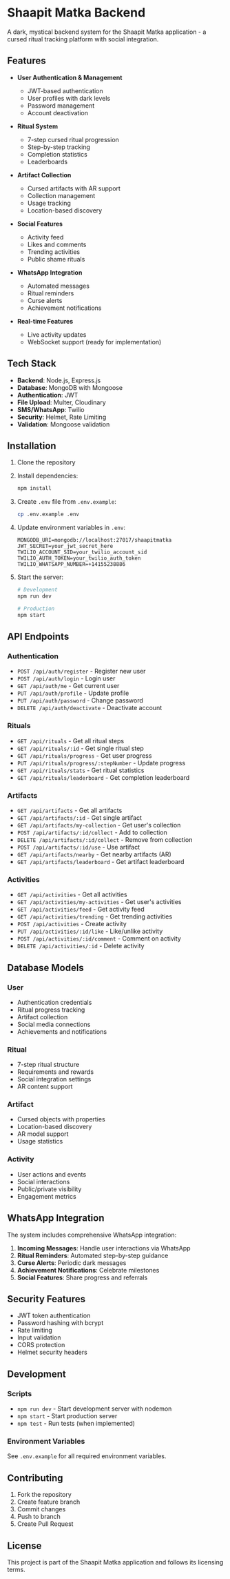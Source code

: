 # Shaapit Matka Backend

A dark, mystical backend system for the Shaapit Matka application - a cursed ritual tracking platform with social integration.

## Features

- **User Authentication & Management**
  - JWT-based authentication
  - User profiles with dark levels
  - Password management
  - Account deactivation

- **Ritual System**
  - 7-step cursed ritual progression
  - Step-by-step tracking
  - Completion statistics
  - Leaderboards

- **Artifact Collection**
  - Cursed artifacts with AR support
  - Collection management
  - Usage tracking
  - Location-based discovery

- **Social Features**
  - Activity feed
  - Likes and comments
  - Trending activities
  - Public shame rituals

- **WhatsApp Integration**
  - Automated messages
  - Ritual reminders
  - Curse alerts
  - Achievement notifications

- **Real-time Features**
  - Live activity updates
  - WebSocket support (ready for implementation)

## Tech Stack

- **Backend**: Node.js, Express.js
- **Database**: MongoDB with Mongoose
- **Authentication**: JWT
- **File Upload**: Multer, Cloudinary
- **SMS/WhatsApp**: Twilio
- **Security**: Helmet, Rate Limiting
- **Validation**: Mongoose validation

## Installation

1. Clone the repository
2. Install dependencies:
   ```bash
   npm install
   ```

3. Create `.env` file from `.env.example`:
   ```bash
   cp .env.example .env
   ```

4. Update environment variables in `.env`:
   ```
   MONGODB_URI=mongodb://localhost:27017/shaapitmatka
   JWT_SECRET=your_jwt_secret_here
   TWILIO_ACCOUNT_SID=your_twilio_account_sid
   TWILIO_AUTH_TOKEN=your_twilio_auth_token
   TWILIO_WHATSAPP_NUMBER=+14155238886
   ```

5. Start the server:
   ```bash
   # Development
   npm run dev

   # Production
   npm start
   ```

## API Endpoints

### Authentication
- `POST /api/auth/register` - Register new user
- `POST /api/auth/login` - Login user
- `GET /api/auth/me` - Get current user
- `PUT /api/auth/profile` - Update profile
- `PUT /api/auth/password` - Change password
- `DELETE /api/auth/deactivate` - Deactivate account

### Rituals
- `GET /api/rituals` - Get all ritual steps
- `GET /api/rituals/:id` - Get single ritual step
- `GET /api/rituals/progress` - Get user progress
- `PUT /api/rituals/progress/:stepNumber` - Update progress
- `GET /api/rituals/stats` - Get ritual statistics
- `GET /api/rituals/leaderboard` - Get completion leaderboard

### Artifacts
- `GET /api/artifacts` - Get all artifacts
- `GET /api/artifacts/:id` - Get single artifact
- `GET /api/artifacts/my-collection` - Get user's collection
- `POST /api/artifacts/:id/collect` - Add to collection
- `DELETE /api/artifacts/:id/collect` - Remove from collection
- `POST /api/artifacts/:id/use` - Use artifact
- `GET /api/artifacts/nearby` - Get nearby artifacts (AR)
- `GET /api/artifacts/leaderboard` - Get artifact leaderboard

### Activities
- `GET /api/activities` - Get all activities
- `GET /api/activities/my-activities` - Get user's activities
- `GET /api/activities/feed` - Get activity feed
- `GET /api/activities/trending` - Get trending activities
- `POST /api/activities` - Create activity
- `PUT /api/activities/:id/like` - Like/unlike activity
- `POST /api/activities/:id/comment` - Comment on activity
- `DELETE /api/activities/:id` - Delete activity

## Database Models

### User
- Authentication credentials
- Ritual progress tracking
- Artifact collection
- Social media connections
- Achievements and notifications

### Ritual
- 7-step ritual structure
- Requirements and rewards
- Social integration settings
- AR content support

### Artifact
- Cursed objects with properties
- Location-based discovery
- AR model support
- Usage statistics

### Activity
- User actions and events
- Social interactions
- Public/private visibility
- Engagement metrics

## WhatsApp Integration

The system includes comprehensive WhatsApp integration:

1. **Incoming Messages**: Handle user interactions via WhatsApp
2. **Ritual Reminders**: Automated step-by-step guidance
3. **Curse Alerts**: Periodic dark messages
4. **Achievement Notifications**: Celebrate milestones
5. **Social Features**: Share progress and referrals

## Security Features

- JWT token authentication
- Password hashing with bcrypt
- Rate limiting
- Input validation
- CORS protection
- Helmet security headers

## Development

### Scripts
- `npm run dev` - Start development server with nodemon
- `npm start` - Start production server
- `npm test` - Run tests (when implemented)

### Environment Variables
See `.env.example` for all required environment variables.

## Contributing

1. Fork the repository
2. Create feature branch
3. Commit changes
4. Push to branch
5. Create Pull Request

## License

This project is part of the Shaapit Matka application and follows its licensing terms.
